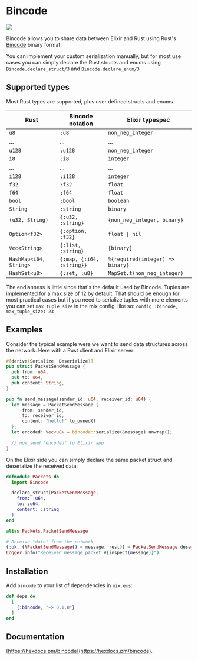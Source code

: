 # Bincode

![](https://github.com/LeonardBesson/bincode/workflows/ci/badge.svg)

Bincode allows you to share data between Elixir and Rust using
  Rust's [Bincode](https://github.com/servo/bincode) binary format.

  You can implement your custom serialization manually, but for most use cases
  you can simply declare the Rust structs and enums using `Bincode.declare_struct/3` and
  `Bincode.declare_enum/3`

  ## Supported types

  Most Rust types are supported, plus user defined structs and enums.

  | Rust                   | Bincode notation          | Elixir typespec                  |
  |------------------------|---------------------------|----------------------------------|
  | `u8`                   | `:u8`                     | `non_neg_integer`                |
  | ...                    | ...                       | ...                              |
  | `u128`                 | `:u128`                   | `non_neg_integer`                |
  | `i8`                   | `:i8`                     | `integer`                        |
  | ...                    | ...                       | ...                              |
  | `i128`                 | `:i128`                   | `integer`                        |
  | `f32`                  | `:f32`                    | `float`                          |
  | `f64`                  | `:f64`                    | `float`                          |
  | `bool`                 | `:bool`                   | `boolean`                        |
  | `String`               | `:string`                 | `binary`                         |
  | `(u32, String)`        | `{:u32, :string}`         | `{non_neg_integer, binary}`      |
  | `Option<f32>`          | `{:option, :f32}`         | `float \| nil`                   |
  | `Vec<String>`          | `{:list, :string}`        | `[binary]`                       |
  | `HashMap<i64, String>` | `{:map, {:i64, :string}}` | `%{required(integer) => binary}` |
  | `HashSet<u8>`          | `{:set, :u8}`             | `MapSet.t(non_neg_integer)`      |

  The endianness is little since that's the default used by Bincode.
  Tuples are implemented for a max size of 12 by default. That should be enough for
  most practical cases but if you need to serialize tuples with more elements you can
  set `max_tuple_size` in the mix config, like so: `config :bincode, max_tuple_size: 23`

  ## Examples

  Consider the typical example were we want to send data structures across the network.
  Here with a Rust client and Elixir server:

  ```rust
  #[derive(Serialize, Deserialize)]
  pub struct PacketSendMessage {
    pub from: u64,
    pub to: u64,
    pub content: String,
  }

  pub fn send_message(sender_id: u64, receiver_id: u64) {
    let message = PacketSendMessage {
        from: sender_id,
        to: receiver_id,
        content: "hello!".to_owned()
    };
    let encoded: Vec<u8> = bincode::serialize(&message).unwrap();

    // now send "encoded" to Elixir app
  }
  ```

  On the Elixir side you can simply declare the same packet struct and deserialize the received data:

  ```elixir
  defmodule Packets do
    import Bincode

    declare_struct(PacketSendMessage,
      from: :u64,
      to: :u64,
      content: :string
    )
  end

  alias Packets.PacketSendMessage

  # Receive "data" from the network
  {:ok, {%PacketSendMessage{} = message, rest}} = PacketSendMessage.deserialize(data)
  Logger.info("Received message packet #{inspect(message)}")
  ```
  


## Installation

Add `bincode` to your list of dependencies in `mix.exs`:

```elixir
def deps do
  [
    {:bincode, "~> 0.1.0"}
  ]
end
```

## Documentation

[https://hexdocs.pm/bincode](https://hexdocs.pm/bincode).
